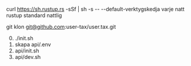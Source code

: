 curl https://sh.rustup.rs -sSf | sh -s -- --default-verktygskedja varje natt<br>rustup standard nattlig

git klon git@github.com:user-tax/user.tax.git

0. ./init.sh
1. skapa api/.env
2. api/init.sh
3. api/dev.sh